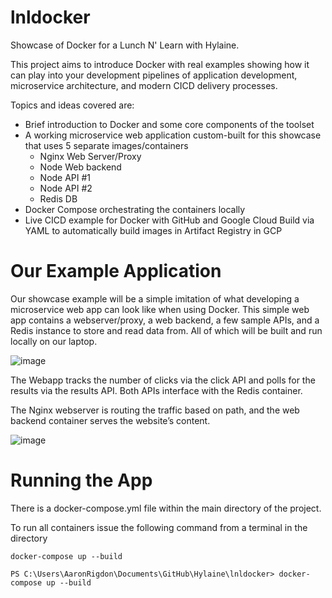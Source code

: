# lnldocker
Showcase of Docker for a Lunch N' Learn with Hylaine.

This project aims to introduce Docker with real examples showing how it can play into your development pipelines of application development, microservice architecture, and modern CICD delivery processes. 

Topics and ideas covered are:

- Brief introduction to Docker and some core components of the toolset
- A working microservice web application custom-built for this showcase that uses 5 separate images/containers
   - Nginx Web Server/Proxy
   - Node Web backend
   -	Node API #1
   -	Node API #2
   -	Redis DB
-	Docker Compose orchestrating the containers locally
-	Live CICD example for Docker with GitHub and Google Cloud Build via YAML to automatically build images in Artifact Registry in GCP

# Our Example Application

Our showcase example will be a simple imitation of what developing a microservice web app can look like when using Docker. 
This simple web app contains a webserver/proxy, a web backend, a few sample APIs, and a Redis instance to store and read data from. All of which will be built and run locally on our laptop.

![image](https://user-images.githubusercontent.com/51674375/168856180-9dcfb349-8fa6-4d70-b1c2-a7a30f3af3ee.png)

The Webapp tracks the number of clicks via the click API and polls for the results via the results API. Both APIs interface with the Redis container.

The Nginx webserver is routing the traffic based on path, and the web backend container serves the website’s content.

![image](https://user-images.githubusercontent.com/51674375/168856335-1534cbe5-b430-42ae-893e-b0f2a2150b5e.png)

# Running the App
There is a docker-compose.yml file within the main directory of the project.

To run all containers issue the following command from a terminal in the directory
```
docker-compose up --build
```
```
PS C:\Users\AaronRigdon\Documents\GitHub\Hylaine\lnldocker> docker-compose up --build
```
